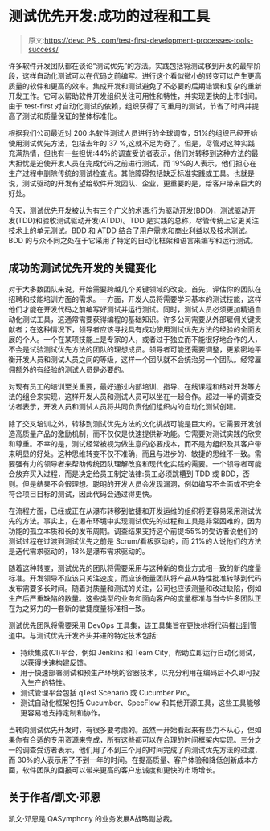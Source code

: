 # 测试优先开发:成功的过程和工具

> 原文:[https://devo PS . com/test-first-development-processes-tools-success/](https://devops.com/test-first-development-processes-tools-success/)

许多软件开发团队都在谈论“测试优先”的方法。实践包括将测试移到开发的最早阶段，这样自动化测试可以在代码之前编写。进行这个看似微小的转变可以产生更高质量的软件和更高的效率。集成开发和测试避免了不必要的后期错误和复杂的重新开发工作。它可以帮助软件开发组织关注可用性和特性，并实现更快的上市时间。由于 test-first 对自动化测试的依赖，组织获得了可重用的测试，节省了时间并提高了测试和质量保证的整体标准化。

根据我们公司最近对 200 名软件测试人员进行的全球调查，51%的组织已经开始使用测试优先方法，包括去年的 37 %,这就不足为奇了。但是，尽管对这种实践充满热情，但也有一些担忧:44%的调查受访者表示，他们对转移到这种方法的最大担忧是迫使开发人员在完成代码之前进行测试，而 19%的人表示，他们担心在生产过程中删除传统的测试检查点。其他障碍包括缺乏标准实践或工具。也就是说，测试驱动的开发有望给软件开发团队、企业，更重要的是，给客户带来巨大的好处。

今天，测试优先开发被认为有三个广义的术语:行为驱动开发(BDD)，测试驱动开发(TDD)和验收测试驱动开发(ATDD)。TDD 是实践的总称，尽管传统上它更关注技术上的单元测试。BDD 和 ATDD 结合了用户需求和商业利益以及技术测试。BDD 的与众不同之处在于它采用了特定的自动化框架和语言来编写和运行测试。

## 成功的测试优先开发的关键变化

对于大多数团队来说，开始需要跨越几个关键领域的改变。首先，评估你的团队在招聘和技能培训方面的需求。一方面，开发人员将需要学习基本的测试技能，这样他们才能在开发代码之前编写好测试并运行测试。同时，测试人员必须更加精通自动化测试工具，这通常需要获得编程的基础知识。许多公司需要从外部雇佣关键贡献者；在这种情况下，领导者应该寻找具有成功使用测试优先方法的经验的全面发展的个人。一个在某项技能上是专家的人，或者过于独立而不能很好地合作的人，不会是试验测试优先方法的团队的理想成员。领导者可能还需要调整，更紧密地平衡开发人员和测试人员之间的等级，这样一个团队就不会统治另一个团队。经常雇佣额外的有经验的测试人员是必要的。

对现有员工的培训至关重要，最好通过内部培训、指导、在线课程和结对开发等方法的组合来实现，这样开发人员和测试人员可以坐在一起合作。超过一半的调查受访者表示，开发人员和测试人员将共同负责他们组织内的自动化测试创建。

除了交叉培训之外，转移到测试优先方法的文化挑战可能是巨大的。它需要开发创造高质量产品的激励机制，而不仅仅是快速提供新功能。它需要对测试实践的欣赏和尊重。不幸的是，测试经常被视为做生意的必要成本，而不是为组织及其客户带来明显的好处。这种思维转变不仅不准确，而且与进步的、敏捷的思维不一致。需要强有力的领导者来帮助传统团队理解改变和现代化实践的需要。一个领导者可能会放弃买入过程，而是决定给员工制定法律:员工必须跳槽到 TDD 或 BDD，否则。但是结果不会很理想。聪明的开发人员会发现漏洞，例如编写不全面或不完全符合项目目标的测试，因此代码会通过得更快。

在流程方面，已经或正在从瀑布转移到敏捷和开发运维的组织将更容易采用测试优先的方法。事实上，在瀑布环境中实现测试优先的过程和工具是非常困难的，因为功能的孤立本质和长的发布周期。调查结果支持这个前提:55%的受访者说他们的测试过程在过渡到测试优先之前是 Scrum/看板驱动的，而 21%的人说他们的方法是迭代需求驱动的，18%是瀑布需求驱动的。

随着这种转变，测试优先的团队将需要采用与这种新的商业方式相一致的新的度量标准。开发领导不应该只关注速度，而应该衡量团队将产品从特性批准转移到代码发布需要多长时间。随着对质量和测试的关注，公司也应该测量和改进缺陷，例如生产后严重缺陷的数量。这些类型的业务和面向客户的度量标准与当今许多团队正在为之努力的一套新的敏捷度量标准相一致。

测试优先团队将需要采用 DevOps 工具集，该工具集旨在更快地将代码推出到管道中。与测试优先开发齐头并进的特定技术包括:

*   持续集成(CI)平台，例如 Jenkins 和 Team City，帮助立即运行自动化测试，以获得快速构建反馈。
*   用于快速部署测试和预生产环境的容器技术，以充分利用在编码后不久即可投入生产的特性。
*   测试管理平台包括 qTest Scenario 或 Cucumber Pro。
*   测试自动化框架包括 Cucumber、SpecFlow 和其他开源工具，这些工具能够更容易地支持定制和协作。

当转向测试优先开发时，有很多要考虑的。虽然一开始看起来有些力不从心，但如果你有合适的专用资源来完成，所有这些都可以在合理的时间框架内实现。三分之一的调查受访者表示，他们用了不到三个月的时间完成了向测试优先方法的过渡，而 30%的人表示用了不到一年的时间。在提高质量、客户体验和降低创新成本方面，软件团队的回报可以带来更高的客户忠诚度和更快的市场增长。

## 关于作者/凯文·邓恩

凯文·邓恩是 QASymphony 的业务发展&战略副总裁。